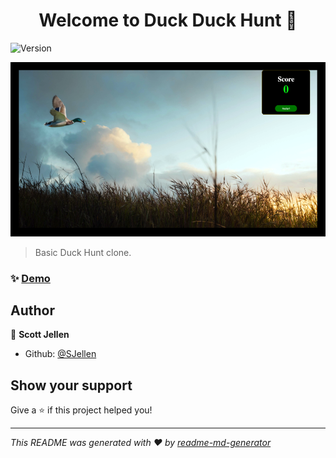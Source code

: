 <h1 align="center">Welcome to Duck Duck Hunt 👋</h1>
<p>
  <img alt="Version" src="https://img.shields.io/badge/version-1-blue.svg?cacheSeconds=2592000" />
</p>


![duck hunt screenshot](https://raw.githubusercontent.com/SJellen/DuckDuckHunt/master/images/ScreenShot.png)

> Basic Duck Hunt clone.

### ✨ [Demo](https://duck-duck-hunt.now.sh/)

## Author

👤 **Scott Jellen**

* Github: [@SJellen](https://github.com/SJellen)

## Show your support

Give a ⭐️ if this project helped you!

***
_This README was generated with ❤️ by [readme-md-generator](https://github.com/kefranabg/readme-md-generator)_